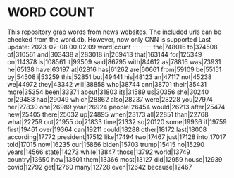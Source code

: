 # WORD COUNT
This repository grab words from news websites. The included urls can be checked from the word.db.
However, now only CNN is supported
Last update: 2023-02-08 00:02:09
word|count
---|---
the|748016
to|374508
of|310561
and|303438
a|283018
in|269413
that|163144
for|125349
on|114378
is|108561
it|99509
said|86795
with|84612
as|78816
was|73931
he|65138
have|63197
at|62816
has|61262
are|60661
from|59109
be|55151
by|54508
i|53259
this|52851
but|49441
his|48123
an|47117
not|45238
we|44972
they|43342
will|38858
who|38744
cnn|38701
their|35431
more|35354
been|33371
about|31803
its|31589
us|30356
she|30240
or|29488
had|29049
which|28862
also|28237
were|28228
you|27974
her|27830
one|26989
year|26924
people|26454
would|26213
after|25474
new|25405
there|25032
up|24895
when|23173
all|22851
than|22768
what|22259
out|21955
do|21833
time|21332
so|20120
some|19936
if|19759
first|19461
over|19364
can|19211
could|18288
other|18172
last|18008
according|17772
president|17512
like|17494
two|17467
just|17128
into|17017
told|17015
now|16235
our|15866
biden|15703
trump|15415
no|15290
years|14566
state|14273
while|13847
those|13792
world|13749
country|13650
how|13501
them|13366
most|13127
did|12959
house|12939
covid|12792
get|12760
many|12728
even|12642
because|12467
